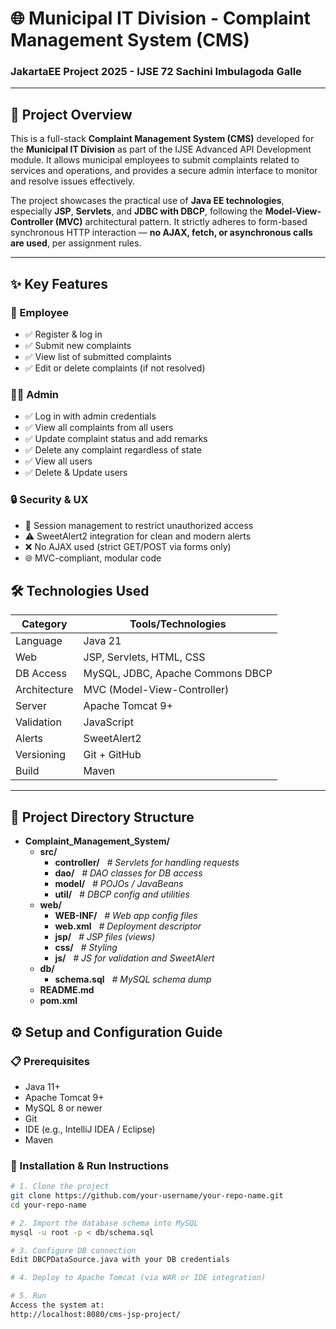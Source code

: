 # 🌐 Municipal IT Division - Complaint Management System (CMS)

### JakartaEE Project 2025 - IJSE 72 Sachini Imbulagoda Galle

---

## 📌 Project Overview

This is a full-stack **Complaint Management System (CMS)** developed for the **Municipal IT Division** as part of the IJSE Advanced API Development module. It allows municipal employees to submit complaints related to services and operations, and provides a secure admin interface to monitor and resolve issues effectively.

The project showcases the practical use of **Java EE technologies**, especially **JSP**, **Servlets**, and **JDBC with DBCP**, following the **Model-View-Controller (MVC)** architectural pattern. It strictly adheres to form-based synchronous HTTP interaction — **no AJAX, fetch, or asynchronous calls are used**, per assignment rules.

---

## ✨ Key Features

### 🧑 Employee
- ✅ Register & log in
- ✅ Submit new complaints
- ✅ View list of submitted complaints
- ✅ Edit or delete complaints (if not resolved)

### 👨‍💼 Admin
- ✅ Log in with admin credentials
- ✅ View all complaints from all users
- ✅ Update complaint status and add remarks
- ✅ Delete any complaint regardless of state
- ✅ View all users
- ✅ Delete & Update users

### 🔒 Security & UX
- 🔐 Session management to restrict unauthorized access
- ⚠️ SweetAlert2 integration for clean and modern alerts
- ❌ No AJAX used (strict GET/POST via forms only)
- 🌐 MVC-compliant, modular code

## 🛠️ Technologies Used

| Category       | Tools/Technologies                |
|----------------|-----------------------------------|
| Language       | Java 21                           |
| Web            | JSP, Servlets, HTML, CSS          |
| DB Access      | MySQL, JDBC, Apache Commons DBCP  |
| Architecture   | MVC (Model-View-Controller)       |
| Server         | Apache Tomcat 9+                  |
| Validation     | JavaScript                        |
| Alerts         | SweetAlert2                       |
| Versioning     | Git + GitHub                      |
| Build          | Maven                             |

---

## 🧱 Project Directory Structure

- **Complaint_Management_System/**
  - **src/**
    - **controller/** &nbsp;&nbsp;_# Servlets for handling requests_
    - **dao/** &nbsp;&nbsp;_# DAO classes for DB access_
    - **model/** &nbsp;&nbsp;_# POJOs / JavaBeans_
    - **util/** &nbsp;&nbsp;_# DBCP config and utilities_
  - **web/**
    - **WEB-INF/** &nbsp;&nbsp;_# Web app config files_
    - **web.xml** &nbsp;&nbsp;_# Deployment descriptor_
    - **jsp/** &nbsp;&nbsp;_# JSP files (views)_
    - **css/** &nbsp;&nbsp;_# Styling_
    - **js/** &nbsp;&nbsp;_# JS for validation and SweetAlert_
  - **db/**
    - **schema.sql** &nbsp;&nbsp;_# MySQL schema dump_
  - **README.md**
  - **pom.xml**

## ⚙️ Setup and Configuration Guide

### 📋 Prerequisites

- Java 11+
- Apache Tomcat 9+
- MySQL 8 or newer
- Git
- IDE (e.g., IntelliJ IDEA / Eclipse)
-  Maven

### 🧪 Installation & Run Instructions

```bash
# 1. Clone the project
git clone https://github.com/your-username/your-repo-name.git
cd your-repo-name

# 2. Import the database schema into MySQL
mysql -u root -p < db/schema.sql

# 3. Configure DB connection
Edit DBCPDataSource.java with your DB credentials

# 4. Deploy to Apache Tomcat (via WAR or IDE integration)

# 5. Run
Access the system at:
http://localhost:8080/cms-jsp-project/
